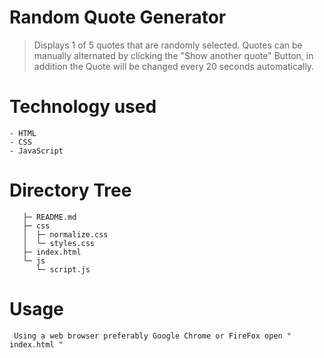 # Random Quote Generator

> Displays 1 of 5 quotes that are randomly selected. Quotes can be manually alternated by clicking the "Show another quote" Button, in addition the Quote will be changed every 20 seconds automatically.

# Technology used

```
- HTML
- CSS
- JavaScript
```

# Directory Tree

```
   ├─ README.md
   ├─ css
   │  ├─ normalize.css
   │  └─ styles.css
   ├─ index.html
   └─ js
      └─ script.js
```

# Usage

```
 Using a web browser preferably Google Chrome or FireFox open " index.html "
```
